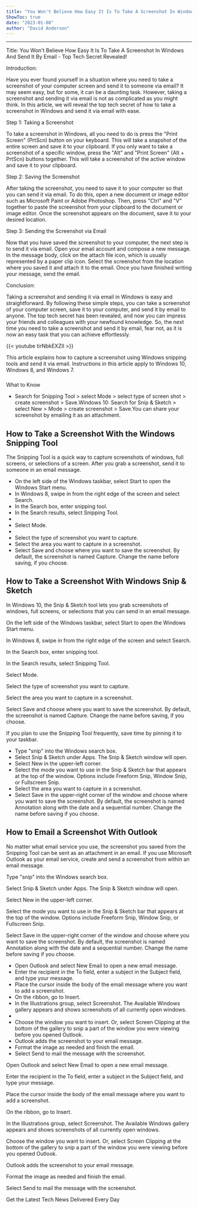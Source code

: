 ```yaml
---
title: "You Won't Believe How Easy It Is To Take A Screenshot In Windows And Send It By Email - Top Tech Secret Revealed!"
ShowToc: true 
date: "2023-01-08"
author: "David Anderson"
---
```

*****
Title: You Won't Believe How Easy It Is To Take A Screenshot In Windows And Send It By Email - Top Tech Secret Revealed!

Introduction:

Have you ever found yourself in a situation where you need to take a screenshot of your computer screen and send it to someone via email? It may seem easy, but for some, it can be a daunting task. However, taking a screenshot and sending it via email is not as complicated as you might think. In this article, we will reveal the top tech secret of how to take a screenshot in Windows and send it via email with ease.

Step 1: Taking a Screenshot

To take a screenshot in Windows, all you need to do is press the "Print Screen" (PrtScn) button on your keyboard. This will take a snapshot of the entire screen and save it to your clipboard. If you only want to take a screenshot of a specific window, press the "Alt" and "Print Screen" (Alt + PrtScn) buttons together. This will take a screenshot of the active window and save it to your clipboard.

Step 2: Saving the Screenshot

After taking the screenshot, you need to save it to your computer so that you can send it via email. To do this, open a new document or image editor such as Microsoft Paint or Adobe Photoshop. Then, press "Ctrl" and "V" together to paste the screenshot from your clipboard to the document or image editor. Once the screenshot appears on the document, save it to your desired location.

Step 3: Sending the Screenshot via Email

Now that you have saved the screenshot to your computer, the next step is to send it via email. Open your email account and compose a new message. In the message body, click on the attach file icon, which is usually represented by a paper clip icon. Select the screenshot from the location where you saved it and attach it to the email. Once you have finished writing your message, send the email.

Conclusion:

Taking a screenshot and sending it via email in Windows is easy and straightforward. By following these simple steps, you can take a screenshot of your computer screen, save it to your computer, and send it by email to anyone. The top tech secret has been revealed, and now you can impress your friends and colleagues with your newfound knowledge. So, the next time you need to take a screenshot and send it by email, fear not, as it is now an easy task that you can achieve effortlessly.

{{< youtube tirNbkEXZII >}} 




This article explains how to capture a screenshot using Windows snipping tools and send it via email. Instructions in this article apply to Windows 10, Windows 8, and Windows 7.

 
### 
What to Know
 
- Search for Snipping Tool > select Mode > select type of screen shot > create screenshot > Save.Windows 10: Search for Snip & Sketch > select New > Mode > create screenshot > Save.You can share your screenshot by emailing it as an attachment.

 
##   How to Take a Screenshot With the Windows Snipping Tool  
 

The Snipping Tool is a quick way to capture screenshots of windows, full screens, or selections of a screen. After you grab a screenshot, send it to someone in an email message.

 
- On the left side of the Windows taskbar, select Start to open the Windows Start menu.
 - In Windows 8, swipe in from the right edge of the screen and select Search.
 - In the Search box, enter snipping tool.
 - In the Search results, select Snipping Tool.
 - ​
 - Select Mode.
 - ​
 - Select the type of screenshot you want to capture.
 - Select the area you want to capture in a screenshot.
 - Select Save and choose where you want to save the screenshot. By default, the screenshot is named Capture. Change the name before saving, if you choose.

 
##   How to Take a Screenshot With Windows Snip & Sketch  
 

In Windows 10, the Snip & Sketch tool lets you grab screenshots of windows, full screens, or selections that you can send in an email message.

 

On the left side of the Windows taskbar, select Start to open the Windows Start menu.

 
In Windows 8, swipe in from the right edge of the screen and select Search. 
 

In the Search box, enter snipping tool.

 

In the Search results, select Snipping Tool.

 

Select Mode.

 

Select the type of screenshot you want to capture.

 

Select the area you want to capture in a screenshot.

 

Select Save and choose where you want to save the screenshot. By default, the screenshot is named Capture. Change the name before saving, if you choose.

 
If you plan to use the Snipping Tool frequently, save time by pinning it to your taskbar.
 
- Type "snip" into the Windows search box.
 - Select Snip & Sketch under Apps. The Snip & Sketch window will open.
 - Select New in the upper-left corner.
 - Select the mode you want to use in the Snip & Sketch bar that appears at the top of the window. Options include Freeform Snip, Window Snip, or Fullscreen Snip.
 - Select the area you want to capture in a screenshot.
 - Select Save in the upper-right corner of the window and choose where you want to save the screenshot. By default, the screenshot is named Annotation along with the date and a sequential number. Change the name before saving if you choose.

 
##   How to Email a Screenshot With Outlook  
 

No matter what email service you use, the screenshot you saved from the Snipping Tool can be sent as an attachment in an email. If you use Microsoft Outlook as your email service, create and send a screenshot from within an email message.

 

Type "snip" into the Windows search box.

 

Select Snip & Sketch under Apps. The Snip & Sketch window will open.

 

Select New in the upper-left corner.

 

Select the mode you want to use in the Snip & Sketch bar that appears at the top of the window. Options include Freeform Snip, Window Snip, or Fullscreen Snip.

 

Select Save in the upper-right corner of the window and choose where you want to save the screenshot. By default, the screenshot is named Annotation along with the date and a sequential number. Change the name before saving if you choose.

 
- Open Outlook and select New Email to open a new email message.
 - Enter the recipient in the To field, enter a subject in the Subject field, and type your message.
 - Place the cursor inside the body of the email message where you want to add a screenshot.
 - On the ribbon, go to Insert.
 - In the Illustrations group, select Screenshot. The Available Windows gallery appears and shows screenshots of all currently open windows.
 - ​
 - Choose the window you want to insert. Or, select Screen Clipping at the bottom of the gallery to snip a part of the window you were viewing before you opened Outlook.
 - Outlook adds the screenshot to your email message.
 - Format the image as needed and finish the email.
 - Select Send to mail the message with the screenshot.

 

Open Outlook and select New Email to open a new email message.

 

Enter the recipient in the To field, enter a subject in the Subject field, and type your message.

 

Place the cursor inside the body of the email message where you want to add a screenshot.

 

On the ribbon, go to Insert.

 

In the Illustrations group, select Screenshot. The Available Windows gallery appears and shows screenshots of all currently open windows.

 

Choose the window you want to insert. Or, select Screen Clipping at the bottom of the gallery to snip a part of the window you were viewing before you opened Outlook.

 

Outlook adds the screenshot to your email message.

 

Format the image as needed and finish the email.

 

Select Send to mail the message with the screenshot.

 

Get the Latest Tech News Delivered Every Day




